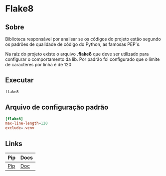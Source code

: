# Flake8

## Sobre

Biblioteca responsável por analisar se os códigos do projeto estão segundo os padrões de qualidade de código do Python, as famosas PEP`s.  
  
Na raiz do projeto existe o arquivo **.flake8** que deve ser utilizado para configurar o comportamento da lib. Por padrão foi configurado que o limite de caracteres por linha é de 120

## Executar
```python
flake8
```

## Arquivo de configuração padrão
```toml
[flake8]
max-line-length=120
exclude=.venv
```

## Links
|Pip |Docs  |
| --- | --- |
|[Pip](https://pypi.org/project/flake8/)|[Doc](https://flake8.pycqa.org/en/latest/)|



